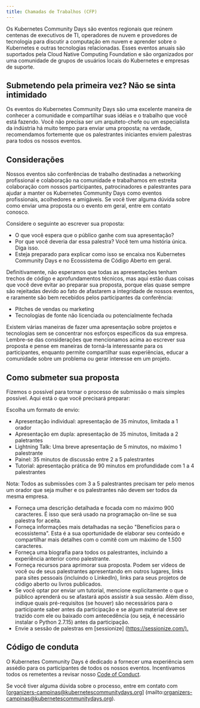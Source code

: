 ```yaml
---
title: Chamadas de Trabalhos (CFP)
---
```

<!--
[English Version](./cfp-en_us.md)
-->
Os Kubernetes Community Days são eventos regionais que reúnem centenas de executivos de TI, operadores de nuvem e provedores de tecnologia para discutir a computação em nuvem e aprender sobre o Kubernetes e outras tecnologias relacionadas. Esses eventos anuais são suportados pela Cloud Native Computing Foundation e são organizados por uma comunidade de grupos de usuários locais do Kubernetes e empresas de suporte.

## Submetendo pela primeira vez? Não se sinta intimidado

Os eventos do Kubernetes Community Days são uma excelente maneira de conhecer a comunidade e compartilhar suas idéias e o trabalho que você está fazendo. Você não precisa ser um arquiteto-chefe ou um especialista da indústria há muito tempo para enviar uma proposta; na verdade, recomendamos fortemente que os palestrantes iniciantes enviem palestras para todos os nossos eventos.

## Considerações

Nossos eventos são conferências de trabalho destinadas a networking profissional e colaboração na comunidade e trabalhamos em estreita colaboração com nossos participantes, patrocinadores e palestrantes para ajudar a manter os Kubernetes Community Days como eventos profissionais, acolhedores e amigáveis. Se você tiver alguma dúvida sobre como enviar uma proposta ou o evento em geral, entre em contato conosco.

Considere o seguinte ao escrever sua proposta:

* O que você espera que o público ganhe com sua apresentação?
* Por que você deveria dar essa palestra? Você tem uma história única. Diga isso.
* Esteja preparado para explicar como isso se encaixa nos Kubernetes Community Days e no Ecossistema de Código Aberto em geral.

Definitivamente, não esperamos que todas as apresentações tenham trechos de código e aprofundamentos técnicos, mas aqui estão duas coisas que você deve evitar ao preparar sua proposta, porque elas quase sempre são rejeitadas devido ao fato de afastarem a integridade de nossos eventos, e raramente são bem recebidos pelos participantes da conferência:

* Pitches de vendas ou marketing
* Tecnologias de fonte não licenciada ou potencialmente fechada

Existem várias maneiras de fazer uma apresentação sobre projetos e tecnologias sem se concentrar nos esforços específicos da sua empresa. Lembre-se das considerações que mencionamos acima ao escrever sua proposta e pense em maneiras de torná-la interessante para os participantes, enquanto permite compartilhar suas experiências, educar a comunidade sobre um problema ou gerar interesse em um projeto.

## Como submeter sua proposta

Fizemos o possível para tornar o processo de submissão o mais simples possível. Aqui está o que você precisará preparar:

Escolha um formato de envio:

* Apresentação individual: apresentação de 35 minutos, limitada a 1 orador
* Apresentação em dupla: apresentação de 35 minutos, limitada a 2 paletrantes
* Lightning Talk: Uma breve apresentação de 5 minutos, no máximo 1 palestrante
* Painel: 35 minutos de discussão entre 2 a 5 palestrantes
* Tutorial: apresentação prática de 90 minutos em profundidade com 1 a 4 palestrantes

Nota: Todos as submissões com 3 a 5 palestrantes precisam ter pelo menos um orador que seja mulher e os palestrantes não devem ser todos da mesma empresa.

* Forneça uma descrição detalhada e focada com no máximo 900 caracteres. É isso que será usado na programação on-line se sua palestra for aceita.
* Forneça informações mais detalhadas na seção "Benefícios para o ecossistema". Esta é a sua oportunidade de elaborar seu conteúdo e compartilhar mais detalhes com o comitê com um máximo de 1.500 caracteres.
* Forneça uma biografia para todos os palestrantes, incluindo a experiência anterior como palestrante.
* Forneça recursos para aprimorar sua proposta. Podem ser vídeos de você ou de seus palestrantes apresentando em outros lugares, links para sites pessoais (incluindo o LinkedIn), links para seus projetos de código aberto ou livros publicados.
* Se você optar por enviar um tutorial, mencione explicitamente o que o público aprenderá ou se afastará após assistir à sua sessão. Além disso, indique quais pré-requisitos (se houver) são necessários para o participante saber antes da participação e se algum material deve ser trazido com ele ou baixado com antecedência (ou seja, é necessário instalar o Python 2.7.15) antes da participação.
* Envie a sessão de palestras em [sessionize] (<https://sessionize.com/).>

## Código de conduta

O Kubernetes Community Days é dedicado a fornecer uma experiência sem assédio para os participantes de todos os nossos eventos. Incentivamos todos os remetentes a revisar nosso [Code of Conduct](/code-of-conduct).

Se você tiver alguma dúvida sobre o processo, entre em contato com [organizers-campinas@kubernetescommunitydays.org] (mailto:organizers-campinas@kubernetescommunitydays.org).
